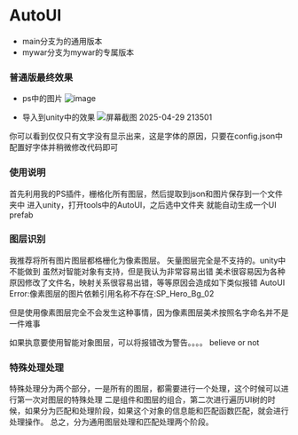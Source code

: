 # AutoUI

- main分支为的通用版本
- mywar分支为mywar的专属版本

### 普通版最终效果
- ps中的图片
![image](https://github.com/user-attachments/assets/49496d06-3c94-42a0-bc0c-aef3dcaa512f)

- 导入到unity中的效果
![屏幕截图 2025-04-29 213501](https://github.com/user-attachments/assets/5c33627f-9dce-4a61-afc2-a21f933076e3)

你可以看到仅仅只有文字没有显示出来，这是字体的原因，只要在config.json中配置好字体并稍微修改代码即可

### 使用说明
首先利用我的PS插件，栅格化所有图层，然后提取到json和图片保存到一个文件夹中
进入unity，打开tools中的AutoUI，之后选中文件夹
就能自动生成一个UI prefab

### 图层识别
我推荐将所有图片图层都格栅化为像素图层。
矢量图层完全是不支持的。unity中不能做到
虽然对智能对象有支持，但是我认为非常容易出错
美术很容易因为各种原因修改了文件名，映射关系很容易出错，等等原因会造成如下类似报错
AutoUI Error:像素图层的图片依赖引用名称不存在:SP_Hero_Bg_02

但是使用像素图层完全不会发生这种事情，因为像素图层美术按照名字命名并不是一件难事

如果执意要使用智能对象图层，可以将报错改为警告。。。。
believe or not

### 特殊处理处理
特殊处理分为两个部分，一是所有的图层，都需要进行一个处理，这个时候可以进行第一次对图层的特殊处理
二是组件和图层的组合，第二次进行遍历UI树的时候，如果分为匹配和处理阶段，如果这个对象的信息能和匹配函数匹配，就会进行处理操作。
总之，分为通用图层处理和匹配处理两个阶段。
